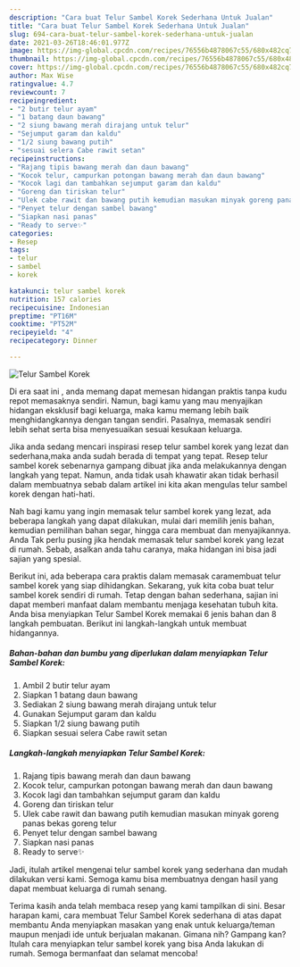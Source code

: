 ```yaml
---
description: "Cara buat Telur Sambel Korek Sederhana Untuk Jualan"
title: "Cara buat Telur Sambel Korek Sederhana Untuk Jualan"
slug: 694-cara-buat-telur-sambel-korek-sederhana-untuk-jualan
date: 2021-03-26T18:46:01.977Z
image: https://img-global.cpcdn.com/recipes/76556b4878067c55/680x482cq70/telur-sambel-korek-foto-resep-utama.jpg
thumbnail: https://img-global.cpcdn.com/recipes/76556b4878067c55/680x482cq70/telur-sambel-korek-foto-resep-utama.jpg
cover: https://img-global.cpcdn.com/recipes/76556b4878067c55/680x482cq70/telur-sambel-korek-foto-resep-utama.jpg
author: Max Wise
ratingvalue: 4.7
reviewcount: 7
recipeingredient:
- "2 butir telur ayam"
- "1 batang daun bawang"
- "2 siung bawang merah dirajang untuk telur"
- "Sejumput garam dan kaldu"
- "1/2 siung bawang putih"
- "sesuai selera Cabe rawit setan"
recipeinstructions:
- "Rajang tipis bawang merah dan daun bawang"
- "Kocok telur, campurkan potongan bawang merah dan daun bawang"
- "Kocok lagi dan tambahkan sejumput garam dan kaldu"
- "Goreng dan tiriskan telur"
- "Ulek cabe rawit dan bawang putih kemudian masukan minyak goreng panas bekas goreng telur"
- "Penyet telur dengan sambel bawang"
- "Siapkan nasi panas"
- "Ready to serve✨"
categories:
- Resep
tags:
- telur
- sambel
- korek

katakunci: telur sambel korek 
nutrition: 157 calories
recipecuisine: Indonesian
preptime: "PT16M"
cooktime: "PT52M"
recipeyield: "4"
recipecategory: Dinner

---
```



![Telur Sambel Korek](https://img-global.cpcdn.com/recipes/76556b4878067c55/680x482cq70/telur-sambel-korek-foto-resep-utama.jpg)

Di era  saat ini , anda memang dapat memesan hidangan praktis tanpa kudu repot memasaknya sendiri. Namun, bagi kamu yang mau menyajikan hidangan eksklusif bagi keluarga, maka kamu memang lebih baik menghidangkannya dengan tangan sendiri. Pasalnya, memasak sendiri lebih sehat serta bisa menyesuaikan sesuai kesukaan keluarga.

Jika anda sedang mencari inspirasi resep telur sambel korek yang lezat dan sederhana,maka anda sudah berada di tempat yang tepat. Resep telur sambel korek  sebenarnya gampang dibuat jika anda melakukannya dengan langkah yang tepat. Namun, anda tidak usah khawatir akan tidak berhasil dalam membuatnya 
sebab dalam artikel ini kita akan mengulas telur sambel korek dengan hati-hati.  



Nah bagi kamu yang ingin memasak telur sambel korek yang lezat, ada beberapa langkah yang dapat dilakukan, mulai dari memilih jenis bahan, kemudian pemilihan bahan segar, hingga cara membuat dan menyajikannya. Anda Tak perlu pusing jika hendak memasak telur sambel korek yang lezat di rumah. Sebab, asalkan anda  tahu caranya, maka hidangan ini bisa jadi sajian yang spesial.

Berikut ini, ada beberapa cara praktis  dalam memasak caramembuat telur sambel korek yang siap dihidangkan. Sekarang, yuk kita coba buat telur sambel korek sendiri di rumah. Tetap dengan bahan sederhana, sajian ini dapat memberi manfaat dalam membantu menjaga kesehatan tubuh kita. Anda bisa menyiapkan Telur Sambel Korek memakai 6 jenis bahan dan 8 langkah pembuatan. Berikut ini langkah-langkah untuk membuat hidangannya.

<!--inarticleads1-->

##### Bahan-bahan dan bumbu yang diperlukan dalam menyiapkan Telur Sambel Korek:

1. Ambil 2 butir telur ayam
1. Siapkan 1 batang daun bawang
1. Sediakan 2 siung bawang merah dirajang untuk telur
1. Gunakan Sejumput garam dan kaldu
1. Siapkan 1/2 siung bawang putih
1. Siapkan sesuai selera Cabe rawit setan




<!--inarticleads2-->

##### Langkah-langkah menyiapkan Telur Sambel Korek:

1. Rajang tipis bawang merah dan daun bawang
1. Kocok telur, campurkan potongan bawang merah dan daun bawang
1. Kocok lagi dan tambahkan sejumput garam dan kaldu
1. Goreng dan tiriskan telur
1. Ulek cabe rawit dan bawang putih kemudian masukan minyak goreng panas bekas goreng telur
1. Penyet telur dengan sambel bawang
1. Siapkan nasi panas
1. Ready to serve✨




Jadi, itulah artikel mengenai  telur sambel korek  yang sederhana dan mudah dilakukan versi kami. Semoga kamu bisa membuatnya dengan hasil yang dapat membuat keluarga di rumah senang. 

Terima kasih anda telah membaca resep yang kami tampilkan di sini. Besar harapan kami, cara membuat  Telur Sambel Korek sederhana di atas dapat membantu Anda menyiapkan masakan yang enak untuk keluarga/teman maupun menjadi ide untuk berjualan makanan. Gimana nih? Gampang kan? Itulah cara menyiapkan telur sambel korek yang bisa Anda lakukan di rumah. Semoga bermanfaat dan selamat mencoba!

